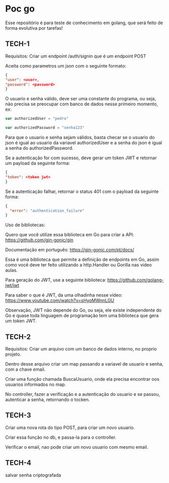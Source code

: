 # Poc go

Esse repositório é para teste de conhecimento em golang, que será feito de forma evolutiva por tarefas!

## TECH-1

Requisitos:
Criar um endpoint /auth/signin que é um endpoint POST

Aceita como parametros um json com o seguinte formato:

```json
{
"user": <user>,
"password": <password>
}
```

O usuario e senha válido, deve ser uma constante do programa, ou seja, não precisa se preocupar com banco de dados nesse primeiro momento, ex:

```go
var authorizedUser = "pedro"

var authorizedPassword = "senha123"
```

Para que o usuario e senha sejam válidos, basta checar se o usuario do json é igual ao usuario da variavel authorizedUser e a senha do json é igual a senha do authorizedPassword.

Se a autenticação for com sucesso, deve gerar um token JWT e retornar um payload da seguinte forma:

```json
{
"token": <token jwt>
}
```

Se a autenticação falhar, retornar o status 401 com o payload da seguinte forma:

```json
{
  "error": "authentication_failure"
}
```

Uso de bibliotecas:

Quero que você utilize essa biblioteca em Go para criar a API: https://github.com/gin-gonic/gin

Documentação em português: https://gin-gonic.com/pt/docs/

Essa é uma biblioteca que permite a definição de endpoints em Go, assim como você deve ter feito utilizando a http.Handler ou Gorilla nas video aulas.

Para geração do JWT, use a seguinte biblioteca:
https://github.com/golang-jwt/jwt

Para saber o que é JWT, da uma olhadinha nesse vídeo: https://www.youtube.com/watch?v=sHyoMWnnLGU

Observação, JWT não depende do Go, ou seja, ele existe independente do Go e quase toda linguagem de programação tem uma biblioteca que gera um token JWT.

## TECH-2

Requisitos:
Criar um arquivo com um banco de dados interno, no proprio projeto.

Dentro desse arquivo criar um map passando a variavel de usuario e senha, com a chave email.

Criar uma função chamada BuscaUsuario, onde ela precisa encontrar oos usuarios informados no map.

No controller, fazer a verificação e a autenticação do usuario e se passou, autenticar a senha, retornando o tocken.

## TECH-3

Criar uma nova rota do tipo POST, para criar um novo usuario.

Criar essa função no db, e passa-la para o controller.

Verificar o email, nao pode criar um novo usuario com mesmo email.

## TECH-4

salvar senha criptografada
